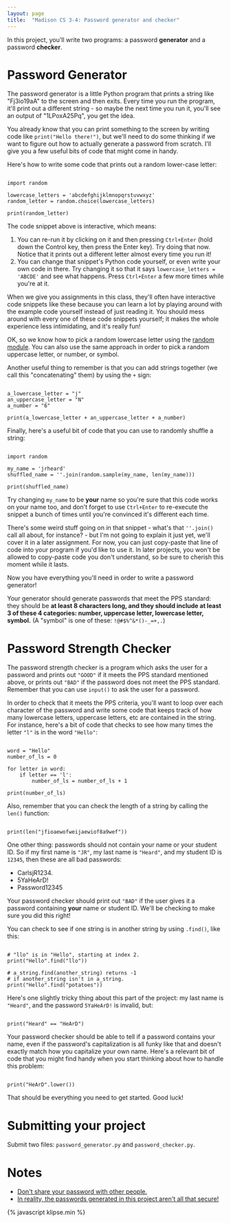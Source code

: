 ```yaml
---
layout: page
title:  "Madison CS 3-4: Password generator and checker"
---
```


In this project, you'll write two programs: a password **generator** and a password **checker**.

Password Generator
==================

The password generator is a little Python program that prints a string like "Fj3io19aA" to the screen and then exits. Every time you run the program, it'll print out a different string - so maybe the next time you run it, you'll see an output of "1LPoxA25Pq", you get the idea.

You already know that you can print something to the screen by writing code like `print("Hello there!")`, but we'll need to do some thinking if we want to figure out how to actually generate a password from scratch. I'll give you a few useful bits of code that might come in handy.

Here's how to write some code that prints out a random lower-case letter:

<pre><code class="py">
import random

lowercase_letters = 'abcdefghijklmnopqrstuvwxyz'
random_letter = random.choice(lowercase_letters)

print(random_letter)
</code></pre>

The code snippet above is interactive, which means:

1. You can re-run it by clicking on it and then pressing `Ctrl+Enter` (hold down the Control key, then press the Enter key). Try doing that now. Notice that it prints out a different letter almost every time you run it!
1. You can change that snippet's Python code yourself, or even write your own code in there. Try changing it so that it says `lowercase_letters = 'ABCDE'` and see what happens. Press `Ctrl+Enter` a few more times while you're at it.

When we give you assignments in this class, they'll often have interactive code snippets like these because you can learn a lot by playing around with the example code yourself instead of just reading it. You should mess around with every one of these code snippets yourself; it makes the whole experience less intimidating, and it's really fun!

OK, so we know how to pick a random lowercase letter using the [random module](https://docs.python.org/2/library/random.html). You can also use the same approach in order to pick a random uppercase letter, or number, or symbol.

Another useful thing to remember is that you can add strings together (we call this "concatenating" them) by using the `+` sign:

<pre><code class="py">
a_lowercase_letter = "j"
an_uppercase_letter = "N"
a_number = "6"

print(a_lowercase_letter + an_uppercase_letter + a_number)
</code></pre>

Finally, here's a useful bit of code that you can use to randomly shuffle a string:

<pre><code class="py">
import random

my_name = 'jrheard'
shuffled_name = ''.join(random.sample(my_name, len(my_name)))

print(shuffled_name)
</code></pre>

Try changing `my_name` to be **your** name so you're sure that this code works on your name too, and don't forget to use `Ctrl+Enter` to re-execute the snippet a bunch of times until you're convinced it's different each time.

There's some weird stuff going on in that snippet - what's that `''.join()` call all about, for instance? - but I'm not going to explain it just yet, we'll cover it in a later assignment. For now, you can just copy-paste that line of code into your program if you'd like to use it. In later projects, you won't be allowed to copy-paste code you don't understand, so be sure to cherish this moment while it lasts.

Now you have everything you'll need in order to write a password generator!

Your generator should generate passwords that meet the PPS standard: they should be **at least 8 characters long, and they should include at least 3 of these 4 categories: number, uppercase letter, lowercase letter, symbol.** (A "symbol" is one of these: `!@#$%^&*()-_=+,.`)


Password Strength Checker
=========================

The password strength checker is a program which asks the user for a password and prints out `"GOOD"` if it meets the PPS standard mentioned above, or prints out `"BAD"` if the password does not meet the PPS standard. Remember that you can use `input()` to ask the user for a password.

In order to check that it meets the PPS criteria, you'll want to loop over each character of the password and write some code that keeps track of how many lowercase letters, uppercase letters, etc are contained in the string. For instance, here's a bit of code that checks to see how many times the letter `"l"` is in the word `"Hello"`:

<pre><code class="py">
word = "Hello"
number_of_ls = 0

for letter in word:
    if letter == 'l':
	    number_of_ls = number_of_ls + 1

print(number_of_ls)
</code></pre>

Also, remember that you can check the length of a string by calling the `len()` function:
<pre><code class="py">
print(len("jfioaewofweijaewiof8a9wef"))
</code></pre>

One other thing: passwords should not contain your name or your student ID. So if my first name is `"JR"`, my last name is `"Heard"`, and my student ID is `12345`, then these are all bad passwords:

* CarlsjR1234.
* 5YaHeArD!
* Password12345

Your password checker should print out `"BAD"` if the user gives it a password containing **your** name or student ID. We'll be checking to make sure you did this right!

You can check to see if one string is in another string by using `.find()`, like this:

<pre><code class="py">
# "llo" is in "Hello", starting at index 2.
print("Hello".find("llo"))

# a_string.find(another_string) returns -1
# if another_string isn't in a_string.
print("Hello".find("potatoes"))
</code></pre>

Here's one slightly tricky thing about this part of the project: my last name is `"Heard"`, and the password `5YaHeArD!` is invalid, but:

<pre><code class="py">
print("Heard" == "HeArD")
</code></pre>

Your password checker should be able to tell if a password contains your name, even if the password's capitalization is all funky like that and doesn't exactly match how you capitalize your own name. Here's a relevant bit of code that you might find handy when you start thinking about how to handle this problem:

<pre><code class="py">
print("HeArD".lower())
</code></pre>

That should be everything you need to get started. Good luck!

Submitting your project
=======================

Submit two files: `password_generator.py` and `password_checker.py`.

Notes
=====

* [Don't share your password with other people.](http://bash.org/?244321)
* [In reality, the passwords generated in this project aren't all that secure!](https://xkcd.com/936/)


<script>
window.klipse_settings = {
	selector_eval_python_client: '.py',
	codemirror_options_in: {
		theme: "friendship-bracelet"
	},
	codemirror_options_out: {
		theme: "friendship-bracelet"
	}
};
</script>
{% javascript klipse.min %}
